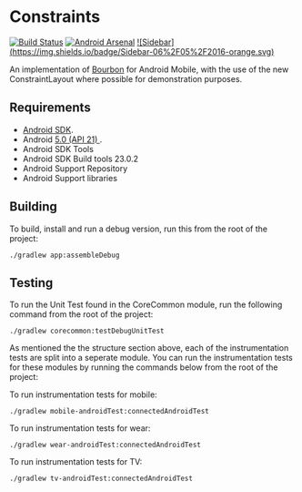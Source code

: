 Constraints
===========
[![Build Status](https://travis-ci.org/hitherejoe/Bourbon.svg?branch=master)](https://travis-ci.org/hitherejoe/Bourbon) [![Android Arsenal](https://img.shields.io/badge/Android%20Arsenal-Bourbon-brightgreen.svg?style=flat)](http://android-arsenal.com/details/3/3544) [![Sidebar] (https://img.shields.io/badge/Sidebar-06%2F05%2F2016-orange.svg)](http://sidebar.io/2016/5/6)

An implementation of [Bourbon]() for Android Mobile, with the use of the new ConstraintLayout where possible for demonstration purposes.

Requirements
------------

 - [Android SDK](http://developer.android.com/sdk/index.html).
 - Android [5.0 (API 21) ](http://developer.android.com/tools/revisions/platforms.html#5.0).
 - Android SDK Tools
 - Android SDK Build tools 23.0.2
 - Android Support Repository
 - Android Support libraries

Building
--------

To build, install and run a debug version, run this from the root of the project:

    ./gradlew app:assembleDebug
    
    
Testing
-------

To run the Unit Test found in the CoreCommon module, run the following command from the root of the project:

	./gradlew corecommon:testDebugUnitTest

As mentioned the the structure section above, each of the instrumentation tests are split into a seperate module. You can run the instrumentation tests for these modules by running the commands below from the root of the project:


To run instrumentation tests for mobile:

	./gradlew mobile-androidTest:connectedAndroidTest


To run instrumentation tests for wear:

	./gradlew wear-androidTest:connectedAndroidTest


To run instrumentation tests for TV:

	./gradlew tv-androidTest:connectedAndroidTest
